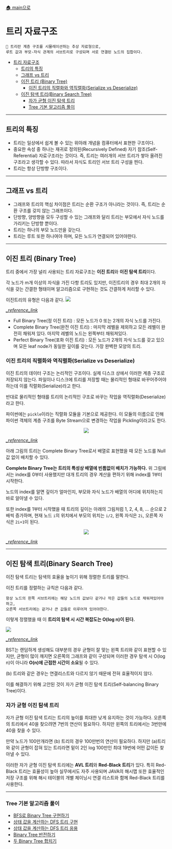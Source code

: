 [🏠 main으로](../../README.md)

# 트리 자료구조

```
🌲 트리란 계층 구조를 시뮬레이션하는 추상 자료형으로, 
루트 값과 부모-자식 관계의 서브트리로 구성되며 서로 연결된 노드의 집합이다.
```

- [트리 자료구조](#트리-자료구조)
  - [트리의 특징](#트리의-특징)
  - [그래프 vs 트리](#그래프-vs-트리)
  - [이진 트리 (Binary Tree)](#이진-트리-binary-tree)
    - [이진 트리의 직렬화와 역직렬화(Serialize vs Deserialize)](#이진-트리의-직렬화와-역직렬화serialize-vs-deserialize)
  - [이진 탐색 트리(Binary Search Tree)](#이진-탐색-트리binary-search-tree)
    - [자가 균형 이진 탐색 트리](#자가-균형-이진-탐색-트리)
    - [Tree 기본 알고리즘 풀이](#tree-기본-알고리즘-풀이)

---

## 트리의 특징

* 트리는 일상에서 쉽게 볼 수 있는 위아래 개념을 컴퓨터에서 표현한 구조이다.
* 중요한 속성 중 하나는 재귀로 정의된(Recursively Defined) 자기 참조(Self-Referential) 자료구조라는 것이다.
    즉, 트리는 여러개의 서브 트리가 쌓아 올려진 구조라고 생각할 수 있다.
    따라서 자식도 트리인 서브 트리 구성을 띈다.
* 트리는 항상 단방향 구조이다.

---

## 그래프 vs 트리
* 그래프와 트리의 핵심 차이점은 트리는 순환 구조가 아니라는 것이다.
    즉, 트리는 순환 구조를 갖지 않는 그래프이다. 
* 단방향, 양방향을 모두 구성할 수 있는 그래프와 달리 트리는 부모에서 자식 노드를 가리키는 단방향 뿐이다.
* 트리는 하나의 부모 노드만을 갖는다.
* 트리는 루트 또한 하나여야 하며, 모든 노드가 연결되어 있어야한다.


---


## 이진 트리 (Binary Tree)

트리 중에서 가장 널리 사용되는 트리 자료구조는 **이진 트리**와 **이진 탐색 트리**이다.

각 노드가 m개 이상의 자식을 가진 다항 트리도 있지만, 이진트리의 경우 최대 2개의 자식을 
갖는 간결한 형태이며 알고리즘으로 구현하는 것도 간결하게 처리할 수 있다.

이진트리의 유형은 다음과 같다.
![](https://miro.medium.com/max/16000/1*CMGFtehu01ZEBgzHG71sMg.png)

[*_reference_link*](https://towardsdatascience.com/5-types-of-binary-tree-with-cool-illustrations-9b335c430254)

* Full Binary Tree(정 이진 트리) : 모든 노드가 0 또는 2개의 자식 노드를 가진다.
* Complete Binary Tree(완전 이진 트리) : 마지막 레벨을 제외하고 모든 레벨이 완전히 채워져 있다. 마지막 레벨의 노드는 왼쪽부터 채워져있다.
* Perfect Binary Tree(포화 이진 트리) : 모든 노드가 2개의 자식 노드를 갖고 있으며 모든 leaf node가 동일한 깊이를 갖는다. 가장 완벽한 모양의 트리.

### 이진 트리의 직렬화와 역직렬화(Serialize vs Deserialize)

이진 트리의 데이터 구조는 논리적인 구조이다. 실제 디스크 상에서 이러한 계층 구조로 저장되지 않는다. 
파일이나 디스크에 트리를 저장할 때는 물리적인 형태로 바꾸어주어야 하는데 이를 직렬화(Serialize)라고 한다.

반대로 물리적인 형태를 트리의 논리적인 구조로 바꾸는 작업을 역직렬화(Deserialize)라고 한다.

파이썬에는 `pickle`이라는 직렬화 모듈을 기본으로 제공한다. 이 모듈의 이름으로 인해 파이썬 객체의 계층 구조를 Byte Stream으로 변경하는 작업을 Pickling이라고도 한다.

<center><img src="https://lh3.googleusercontent.com/proxy/9tScM2YPL8NqFlRLu7A8wt2rYvOSAbYzWq6T7-pPCLanK2YQGq2DZ7yjSMeG3sZnWbJI2Rr5zOtKTyROzrYlk6BBzBmxEkwDrL2LvoqfD_pv4w"/></center>

[*_reference_link*](http://mishadoff.com/blog/dfs-on-binary-tree-array/)

아래 그림의 트리는 Complete Binary Tree로서 배열로 표현했을 때 모든 노드를 Null 값 없이 배치할 수 있다. 

**Complete Binary Tree는 트리의 특성상 배열에 빈틈없이 배치가 가능하다.** 위 그림에서는 index를 0부터 사용했지만 대개 트리의 경우 계산을 편하기 위해 index를 1부터 시작한다.


노드의 index를 알면 깊이가 얼마인지, 부모와 자식 노드가 배열의 어디에 위치하는지 바로 알아낼 수 있다. 

또한 index를 1부터 시작했을 때 트리의 깊이는 아래의 그림처럼 1, 2, 4, 8, ... 순으로 2배씩 증가하며, 현재 노드 `i`의 위치에서 부모의 위치는 `i/2`, 왼쪽 자식은 `2i`, 오른쪽 자식은 `2i+1`이 된다.

<center><img src="https://lh4.ggpht.com/-u2Lb-zvWCFE/ULBxmsa1mbI/AAAAAAAACFk/ZOAvwzAsJaU/clip_image001%25255B4%25255D_thumb%25255B1%25255D.gif?imgmax=800"/></center>

[*_reference_link*](https://www.google.com/url?sa=i&url=http%3A%2F%2Fagikarasugi2021ds.blogspot.com%2F2018%2F03%2Fpertemuan-5-tree-and-binary-tree-binary.html&psig=AOvVaw19Dt2bSsJpbT0JVo8OrliD&ust=1635078843741000&source=images&cd=vfe&ved=0CAsQjRxqFwoTCKibqNTF4PMCFQAAAAAdAAAAABAf)

---

## 이진 탐색 트리(Binary Search Tree)

이진 탐색 트리는 탐색의 효율을 높이기 위해 정렬한 트리를 말한다.

이진 트리를 정렬하는 규칙은 다음과 같다.

```
항상 노드의 왼쪽 서브트리에는 해당 노드의 값보다 같거나 작은 값들의 노드로 채워져있어야하고, 
오른쪽 서브트리에는 같거나 큰 값들로 이루어져 있어야한다.
```

이렇게 정렬했을 때 이 **트리의 탐색 시 시간 복잡도는 O(log n)이 된다.**


![](https://www.ida.liu.se/opendsa/Books/TDDC76F20/html/_images/BSTShape2.png)

[*_reference_link*](https://www.ida.liu.se/opendsa/Books/TDDC76F20/html/BST.html)

BST는 랜덤하게 생성해도 대부분의 경우 균형이 잘 맞는 왼쪽 트리와 같이 표현할 수 있지만,
균형이 많이 깨지면 오른쪽의 그래프와 같이 구성되며 이러한 경우 탐색 시 O(log n)이 아니라 **O(n)에 근접한 시간이 소요**될 수 있다.

(b) 트리와 같은 경우는 연결리스트와 다르지 않기 때문에 전혀 효율적이지 않다.

이를 해결하기 위해 고안된 것이 자가 균형 이진 탐색 트리(Self-balancing Binary Tree)이다.

### 자가 균형 이진 탐색 트리

자가 균형 이진 탐색 트리는 트리의 높이를 최대한 낮게 유지하는 것이 가능하다. 
오른쪽의 트리에서 40을 찾으려면 7번의 연산이 필요하다. 하지만 왼쪽의 트리에서는 3번만에 40을 찾을 수 있다.

만약 노드가 100만개라면 (b) 트리의 경우 100만번의 연산이 필요하다. 하지만 (a)트리와 같이 균형이 잡혀 있는 트리라면 밑이 2인 log 100만인 최대 19번에 어떤 값이든 찾아낼 수 있다.

이러한 자가 균형 이진 탐색 트리에는 **AVL 트리**와 **Red-Black 트리**가 있다.
특히 Red-Black 트리는 효율성이 높아 실무에서도 자주 사용되며 JAVA의 해시맵 또한 효율적인 저장 구조를 위해 해시 테이블의 개별 체이닝시 연결 리스트와 함께 Red-Black 트리를 사용한다.

---

### Tree 기본 알고리즘 풀이
* [BFS로 Binary Tree 구현하기](./Tree_이진_트리의_최대_깊이.py)
* [상태 값을 계산하는 DFS 트리 구현](./Tree_이진_트리의_직경.py)
* [상태 값을 계산하는 DFS 트리 응용](./Tree_가장_긴_동일값_경로.py)
* [Binary Tree 반전하기](./Tree_이진_트리_반전하기.py)
* [두 Binary Tree 합치기](./Tree_두_이진_트리_병합.py)
